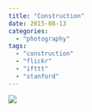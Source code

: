 ```yaml
---
title: "Construction"
date: 2015-08-13
categories: 
  - "photography"
tags: 
  - "construction"
  - "flickr"
  - "ifttt"
  - "stanford"
---
```


![](https://farm1.staticflickr.com/575/20511985542_24374ef828_b.jpg)
